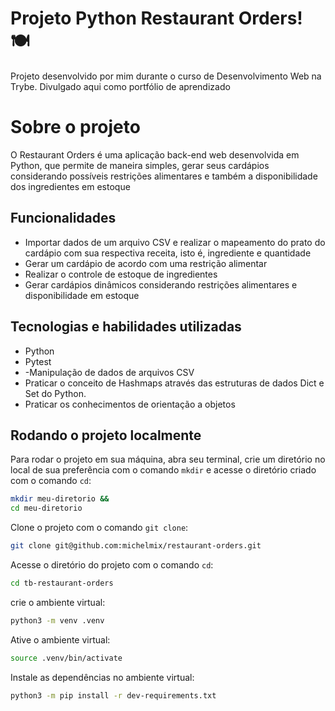 # Projeto Python Restaurant Orders! :plate_with_cutlery:
Projeto desenvolvido por mim durante o curso de Desenvolvimento Web na Trybe. Divulgado aqui como portfólio de aprendizado

# Sobre o projeto

O Restaurant Orders é uma aplicação back-end web desenvolvida em Python, que permite de maneira simples, gerar seus cardápios considerando possíveis restrições alimentares e também a disponibilidade dos ingredientes em estoque

## Funcionalidades

- Importar dados de um arquivo CSV e realizar o mapeamento do prato do cardápio com sua respectiva receita, isto é, ingrediente e quantidade
- Gerar um cardápio de acordo com uma restrição alimentar
- Realizar o controle de estoque de ingredientes
- Gerar cardápios dinâmicos considerando restrições alimentares e disponibilidade em estoque

## Tecnologias e habilidades utilizadas
- Python
- Pytest
- -Manipulação de dados de arquivos CSV
- Praticar o conceito de Hashmaps através das estruturas de dados Dict e Set do Python.
- Praticar os conhecimentos de orientação a objetos
  
## Rodando o projeto localmente

Para rodar o projeto em sua máquina, abra seu terminal, crie um diretório no local de sua preferência com o comando `mkdir` e acesse o diretório criado com o comando `cd`:

```bash
mkdir meu-diretorio &&
cd meu-diretorio
```

Clone o projeto com o comando `git clone`:

```bash
git clone git@github.com:michelmix/restaurant-orders.git
```

Acesse o diretório do projeto com o comando `cd`:

```bash
cd tb-restaurant-orders
```

crie o ambiente virtual:
```bash
python3 -m venv .venv
```

Ative o ambiente virtual:
```bash
source .venv/bin/activate
```

Instale as dependências no ambiente virtual:
```bash
python3 -m pip install -r dev-requirements.txt
```
